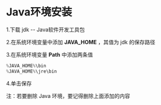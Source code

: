 # Java环境安装

1.下载 jdk -- Java软件开发工具包

2.在系统环境变量中添加 **JAVA_HOME** ，其值为 jdk 的保存路径

3.在系统环境变量 **Path** 中添加两条值

```java
%JAVA_HOME%\bin
%JAVA_HOME%\jre\bin
```

4.单击保存

注：若要删除 Java 环境，要记得删除上面添加的内容